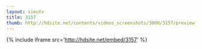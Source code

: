 ```yaml
---
layout: sieutv
title: 3157
thumb: http://hdsite.net/contents/videos_screenshots/3000/3157/preview_360p.mp4.jpg
---
```

{% include iframe src='http://hdsite.net/embed/3157' %}
 
